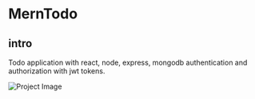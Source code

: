 # MernTodo

## intro
Todo application with react, node, express, mongodb authentication and authorization with jwt tokens.
  
![Project Image](../backend/frontend/src/assets/images/Screenshot(86).png?raw=true "Title")
